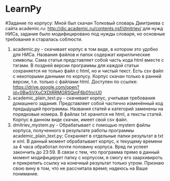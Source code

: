 # LearnPy

#Задание по корпусу:
 Мной был скачан Толковый словарь Дмитриева с сайта academic.ru: http://dic.academic.ru/contents.nsf/dmitriev/ для нужд НИСа, задание было модифицировано под нужды словаря, но основные требования я старалась соблюсти.
 1. academic.py - скачивает корпус в том виде, в котором это удобно для НИСа. Названия файлов и папок содержат кириллические символы. Сама статья представляет собой часть кода html вместе с тэгами. В поздней версии программы для каждой статьи сохраняется не только файл с html, но и чистый текст. Есть csv файл с некоторыми данными по корпусу. Корпус скачан только в ранней версии, т.е. только с файлами html. Доступен по ссылке: https://drive.google.com/open?id=0BwSVXuCXDtRRMGRSQmF6b01ncU0
 2. academic_plain_text.py - скачивает корпус, учитывая требования домашнего задания. Представляет собой частично изменённый код предыдущей программы. Названия статей и категорий заменены на порядковые номера. В файлах txt хранится не html, а тексты статей. Корпус в данном виде скачан, имеет свой csv файл.
 3. dmitriev_mystem.py - Обрабатывает с помощью mystem файлы корпуса, полученного в результате работы программы academic_plain_text.py; Сохраняет в отдельные папки результат в txt и xml. В данный момент обрабатывает корпус, к текущему времени за 4 часа обработал почти половину корпуса. Вряд ли успеет закончить до 23:59. 
 В связи с тем, что программа прямо в данный момент модифицирует папку с корпусом, я смогу его заархивироть и прикрепить ссылку на конечный результат только утром. Признаю свою вину в том, что не рассчитала время; надеюсь на Ваше понимание.
